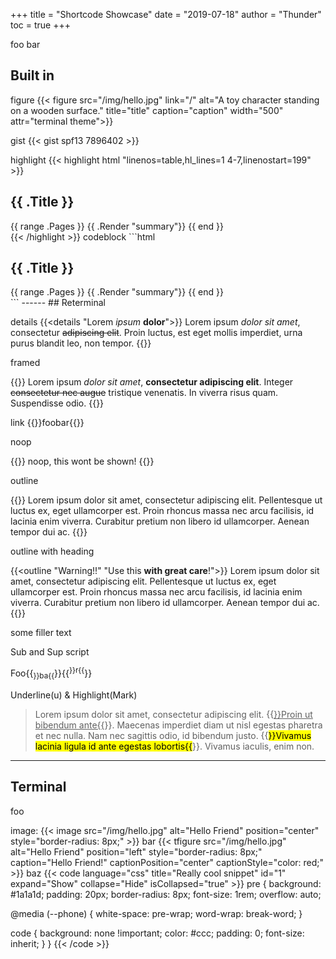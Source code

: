 +++
title = "Shortcode Showcase"
date = "2019-07-18"
author = "Thunder"
toc = true
+++

foo bar

## Built in
figure
{{< figure src="/img/hello.jpg" link="/" alt="A toy character standing on a wooden surface." title="title" caption="caption" width="500" attr="terminal theme">}}

gist
{{< gist spf13 7896402 >}}

highlight
{{< highlight html "linenos=table,hl_lines=1 4-7,linenostart=199" >}}
<section id="main">
  <div>
   <h1 id="title">{{ .Title }}</h1>
    {{ range .Pages }}
        {{ .Render "summary"}}
    {{ end }}
  </div>
</section>
{{< /highlight >}}
codeblock
```html
<section id="main">
  <div>
   <h1 id="title">{{ .Title }}</h1>
    {{ range .Pages }}
        {{ .Render "summary"}}
    {{ end }}
  </div>
</section>
```
------
## Reterminal

details
{{<details "Lorem _ipsum_ __dolor__">}}
Lorem ipsum _dolor sit amet_, consectetur ~~adipiscing elit~~. Proin luctus, est eget mollis imperdiet, urna purus blandit leo, non tempor.
{{</details>}}

framed

{{<framed>}}
Lorem ipsum *dolor sit amet*, **consectetur adipiscing elit**. Integer ~~consectetur nec augue~~ tristique venenatis. In viverra risus quam. Suspendisse odio.
{{</framed>}}

link {{<link href="https://example.com">}}foobar{{</link>}}

noop

{{<noop>}}
noop, this wont be shown!
{{</noop>}}

outline

{{<outline>}}
Lorem ipsum dolor sit amet, consectetur adipiscing elit. Pellentesque ut luctus ex, eget ullamcorper est. Proin rhoncus massa nec arcu facilisis, id lacinia enim viverra. Curabitur pretium non libero id ullamcorper. Aenean tempor dui ac.
{{</outline>}}

outline with heading

{{<outline "Warning!!" "Use this __with great care__!">}}
Lorem ipsum dolor sit amet, consectetur adipiscing elit. Pellentesque ut luctus ex, eget ullamcorper est. Proin rhoncus massa nec arcu facilisis, id lacinia enim viverra. Curabitur pretium non libero id ullamcorper. Aenean tempor dui ac.
{{</outline>}}

some filler text

Sub and Sup script

Foo{{<sub>}}ba{{</sub>}}{{<sup>}}r{{</sup>}}

Underline(u) & Highlight(Mark)

> Lorem ipsum dolor sit amet, consectetur adipiscing elit. {{<u>}}Proin ut bibendum ante{{</u>}}. Maecenas imperdiet diam ut nisl egestas pharetra et nec nulla. Nam nec sagittis odio, id bibendum justo. {{<mark>}}Vivamus lacinia ligula id ante egestas lobortis{{</mark>}}. Vivamus iaculis, enim non.



------
## Terminal
foo

image:
{{< image src="/img/hello.jpg" alt="Hello Friend" position="center" style="border-radius: 8px;" >}}
bar
{{< tfigure src="/img/hello.jpg" alt="Hello Friend" position="left" style="border-radius: 8px;" caption="Hello Friend!" captionPosition="center" captionStyle="color: red;" >}}
baz
{{< code language="css" title="Really cool snippet" id="1" expand="Show" collapse="Hide" isCollapsed="true" >}}
pre {
  background: #1a1a1d;
  padding: 20px;
  border-radius: 8px;
  font-size: 1rem;
  overflow: auto;

  @media (--phone) {
    white-space: pre-wrap;
    word-wrap: break-word;
  }

  code {
    background: none !important;
    color: #ccc;
    padding: 0;
    font-size: inherit;
  }
}
{{< /code >}}

